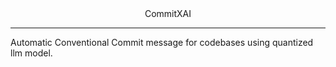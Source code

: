 <div align="center">
  CommitXAI
</div>

---

Automatic Conventional Commit message for codebases using quantized llm model.
